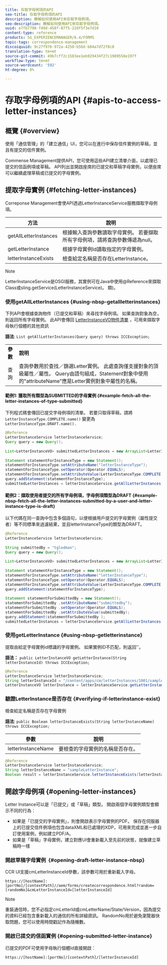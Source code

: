 ```yaml
---
title: 存取字母例項的API
seo-title: 存取字母例項的API
description: 瞭解如何使用API來存取字母例項。
seo-description: 瞭解如何使用API來存取字母例項。
uuid: e7fb7798-f49d-458f-87f5-22df5f3e7d10
content-type: reference
products: SG_EXPERIENCEMANAGER/6.4/FORMS
topic-tags: correspondence-management
discoiquuid: 9c27f976-972a-4250-b56d-b84a7d72f8c8
translation-type: tm+mt
source-git-commit: 49b7cff2c1583ee1eb929434f27c1989558e197f
workflow-type: tm+mt
source-wordcount: '592'
ht-degree: 0%

---
```



# 存取字母例項的API {#apis-to-access-letter-instances}

## 概覽 {#overview}

使用「通信管理」的「建立通信」UI，您可以在進行中保存信件實例的草稿，並且有提交的信件實例。

Commense Management提供API，您可使用這些API建立清單介面，以處理已提交的信函例項或草稿。 API列出並開啟座席的已提交和草稿字母實例，以便座席可以繼續處理草稿或已提交的字母實例。

## 提取字母實例 {#fetching-letter-instances}

Correponse Management會使API透過LetterInstanceService服務擷取字母例項。

| 方法 | 說明 |
|--- |--- |
| getAllLetterInstances | 根據輸入查詢參數讀取字母實例。 若要擷取所有字母例項，請將查詢參數傳遞為null。 |
| getLetterInstance | 根據字母實例Id讀取指定的字母實例。 |
| letterInstanceExists | 檢查給定名稱是否存在LetterInstance。 |

>[!NOTE]
>
>LetterInstanceService是OSGI服務，其實例可在Java中使用@Reference來擷取\
>Class或sling.getService(LetterInstanceService)。 類)。

### 使用getAllLetterInstances {#using-nbsp-getallletterinstances}

下列API會根據查詢物件（已提交和草稿）來尋找字母例項。 如果查詢對象為空，則返回所有字母實例。 此API會傳回 [LetterInstanceVO物件清單](https://helpx.adobe.com/aem-forms/6-2/javadocs/com/adobe/icc/dbforms/obj/LetterInstanceVO.html) ，可用來擷取字母執行個體的其他資訊

**語法**: `List getAllLetterInstances(Query query) throws ICCException;`

<table> 
 <tbody> 
  <tr> 
   <td><strong>參數</strong></td> 
   <td><strong>說明</strong></td> 
  </tr> 
  <tr> 
   <td>查詢</td> 
   <td>查詢參數用於查找／篩選Letter實例。 此處查詢僅支援對象的頂級屬性／屬性。 Query由語句組成，Statement對象中使用的"attributeName"應是Letter實例對象中屬性的名稱。<br /> </td> 
  </tr> 
 </tbody> 
</table>

#### 範例1: 獲取所有類型為SUBMITTED的字母實例 {#example-fetch-all-the-letter-instances-of-type-submitted}

下列程式碼會傳回已提交字母例項的清單。 若要只取得草稿，請將 `LetterInstanceType.COMPLETE.name()` 變更為 `LetterInstanceType.DRAFT.name().`

```java
@Reference
LetterInstanceService letterInstanceService;
Query query = new Query();
 
List<LetterInstanceVO> submittedLetterInstances = new ArrayList<LetterInstanceVO>();
 
Statement statementForInstanceType = new Statement();
statementForInstanceType.setAttributeName("letterInstanceType");
statementForInstanceType.setOperator(Operator.EQUALS);
statementForInstanceType.setAttributeValue(LetterInstanceType.COMPLETE.name());
query.addStatement(statementForInstanceType);
submittedLetterInstances = letterInstanceService.getAllLetterInstances(query);
```

#### 範例2：擷取使用者提交的所有字母例項，字母例項類型為DRAFT {#example-nbsp-fetch-all-the-letter-instances-submitted-by-a-user-and-letter-instance-type-is-draft}

以下代碼在同一查詢中包含多個語句，以便根據用戶提交的字母實例（屬性提交者）等不同標準來過濾結果，並且letterInstanceType的類型為DRAFT。

```java
@Reference
LetterInstanceService letterInstanceService;
 
String submittedBy = "tglodman";
Query query = new Query();
 
List<LetterInstanceVO> submittedLetterInstances = new ArrayList<LetterInstanceVO>();
 
Statement statementForInstanceType = new Statement();
statementForInstanceType.setAttributeName("letterInstanceType");
statementForInstanceType.setOperator(Operator.EQUALS);
statementForInstanceType.setAttributeValue(LetterInstanceType.COMPLETE.name());
query.addStatement(statementForInstanceType);
 
Statement statementForSubmittedBy = new Statement();
statementForSubmittedBy .setAttributeName("submittedby");
statementForSubmittedBy .setOperator(Operator.EQUALS);
statementForSubmittedBy .setAttributeValue(submittedBy);
query.addStatement(statementForSubmittedBy );
submittedLetterInstances = letterInstanceService.getAllLetterInstances(query);
```

### 使用getLetterInstance {#using-nbsp-getletterinstance}

提取由給定字母實例id標識的字母實例。 如果實例ID不匹配，則返回&#39;&#39;。

**語法：** `public LetterInstanceVO getLetterInstance(String letterInstanceId) throws ICCException;`

```java
@Reference
LetterInstanceService letterInstanceService;
String letterInstanceId = "/content/apps/cm/letterInstances/1001/sampleLetterInstance";
LetterInstanceVO letterInstance = letterInstanceService.getLetterInstance(letterInstanceId );
```

### 驗證LetterInstance是否存在 {#verifying-if-letterinstance-exist}

檢查給定名稱是否存在字母實例

**語法**: `public Boolean letterInstanceExists(String letterInstanceName) throws ICCException;`

| **參數** | **說明** |
|---|---|
| letterInstanceName | 要檢查的字母實例的名稱是否存在。 |

```java
@Reference
LetterInstanceService letterInstanceService;
String letterInstanceName = "sampleLetterInstance";
Boolean result = letterInstanceService.letterInstanceExists(letterInstanceName );
```

## 開啟字母例項 {#opening-letter-instances}

Letter Instance可以是「已提交」或「草稿」類型。 開啟兩個字母實例類型會顯示不同的行為：

* 如果是「已提交的字母實例」，則會開啟表示字母實例的PDF。 保存在伺服器上的已提交信件例項也包含dataXML和已處理的XDP，可用來完成並進一步自訂使用案例，例如建立PDF/A。
* 如果是「草稿」字母實例，建立對應UI會重新載入至先前的狀態，就像建立草稿時一樣

### 開啟草稿字母實例  {#opening-draft-letter-instance-nbsp}

CCR UI支援cmLetterInstanceId參數，該參數可用於重新載入字母。

`https://[hostName]:[portNo]/[contextPath]//aem/forms/createcorrespondence.html?random=[randomNo]&cmLetterInstanceId=[letterInstanceId]`

>[!NOTE]
>
>重裝通信時，您不必指定cmLetterId或cmLetterName/State/Version，因為提交的資料已經包含重新載入的通信的所有詳細資訊。 RandomNo用於避免瀏覽器快取問題，您可以使用時間戳記作為隨機數。

### 開啟已提交的信函實例 {#opening-submitted-letter-instance}

已提交的PDF可使用字母執行個體Id直接開啟：

`https://[hostName]:[portNo]/[contextPath]/[letterInstanceId]`
